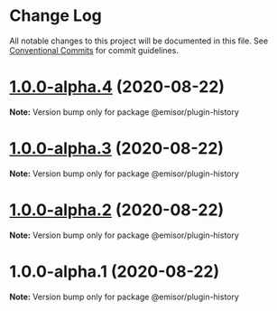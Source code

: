 # Change Log

All notable changes to this project will be documented in this file.
See [Conventional Commits](https://conventionalcommits.org) for commit guidelines.

# [1.0.0-alpha.4](https://github.com/vpjs/emisor/compare/v1.0.0-alpha.3...v1.0.0-alpha.4) (2020-08-22)

**Note:** Version bump only for package @emisor/plugin-history





# [1.0.0-alpha.3](https://github.com/vpjs/emisor/compare/v1.0.0-alpha.2...v1.0.0-alpha.3) (2020-08-22)

**Note:** Version bump only for package @emisor/plugin-history





# [1.0.0-alpha.2](https://github.com/vpjs/emisor/compare/v1.0.0-alpha.1...v1.0.0-alpha.2) (2020-08-22)

**Note:** Version bump only for package @emisor/plugin-history





# 1.0.0-alpha.1 (2020-08-22)

**Note:** Version bump only for package @emisor/plugin-history
